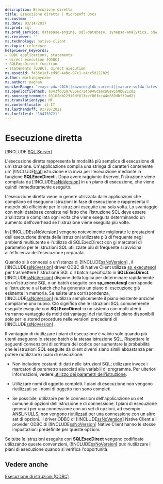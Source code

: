 ```yaml
---
description: Esecuzione diretta
title: Esecuzione diretta | Microsoft Docs
ms.custom: ''
ms.date: 03/14/2017
ms.prod: sql
ms.prod_service: database-engine, sql-database, synapse-analytics, pdw
ms.reviewer: ''
ms.technology: native-client
ms.topic: reference
helpviewer_keywords:
- ODBC applications, statements
- direct execution [ODBC]
- SQLExecDirect function
- statements [ODBC], direct execution
ms.assetid: fa36e1af-ed98-4abc-97c1-c4cc5d227b29
author: markingmyname
ms.author: maghan
monikerRange: '>=aps-pdw-2016||=azuresqldb-current||=azure-sqldw-latest||>=sql-server-2016||>=sql-server-linux-2017||=azuresqldb-mi-current'
ms.openlocfilehash: a043fd35876566c724b946daeca0e95b0b021cd3
ms.sourcegitcommit: 0310fdb22916df013eef86fee44e660dbf39ad21
ms.translationtype: MT
ms.contentlocale: it-IT
ms.lasthandoff: 03/20/2021
ms.locfileid: "104750721"
---
```

# <a name="direct-execution"></a>Esecuzione diretta
[!INCLUDE [SQL Server](../../../includes/applies-to-version/sql-asdb-asdbmi-asa-pdw.md)]

  L'esecuzione diretta rappresenta la modalità più semplice di esecuzione di un'istruzione. Un'applicazione compila una stringa di caratteri contenente un' [!INCLUDE[tsql](../../../includes/tsql-md.md)] istruzione e la invia per l'esecuzione mediante la funzione **SQLExecDirect** . Dopo avere raggiunto il server, l'istruzione viene compilata da [!INCLUDE[ssNoVersion](../../../includes/ssnoversion-md.md)] in un piano di esecuzione, che viene quindi immediatamente eseguito.  
  
 L'esecuzione diretta viene in genere utilizzata dalle applicazioni che compilano ed eseguono istruzioni in fase di esecuzione e rappresenta il metodo più efficiente per le istruzioni eseguite una sola volta. Lo svantaggio con molti database consiste nel fatto che l'istruzione SQL deve essere analizzata e compilata ogni volta che viene eseguita determinando un aumento dell'overhead se l'istruzione viene eseguita più volte.  
  
 In [!INCLUDE[ssNoVersion](../../../includes/ssnoversion-md.md)] vengono notevolmente migliorate le prestazioni dell'esecuzione diretta delle istruzioni utilizzate più di frequente negli ambienti multiutente e l'utilizzo di SQLExecDirect con gi marcatori di parametro per le istruzioni SQL utilizzate più di frequente si avvicina all'efficienza dell'esecuzione preparata.  
  
 Quando si è connessi a un'istanza di [!INCLUDE[ssNoVersion](../../../includes/ssnoversion-md.md)] , il [!INCLUDE[ssNoVersion](../../../includes/ssnoversion-md.md)] driver ODBC di Native Client utilizza [sp_executesql](../../../relational-databases/system-stored-procedures/sp-executesql-transact-sql.md) per trasmettere l'istruzione SQL o il batch specificato in **SQLExecDirect**. [!INCLUDE[ssNoVersion](../../../includes/ssnoversion-md.md)] dispone della logica per determinare rapidamente se un'istruzione SQL o un batch eseguito con **sp_executesql** corrisponde all'istruzione o al batch che ha generato un piano di esecuzione già esistente in memoria. Se esiste una corrispondenza, [!INCLUDE[ssNoVersion](../../../includes/ssnoversion-md.md)] riutilizza semplicemente il piano esistente anziché compilarne uno nuovo. Ciò significa che le istruzioni SQL comunemente eseguite eseguite con **SQLExecDirect** in un sistema con molti utenti trarranno vantaggio da molti dei vantaggi del riutilizzo del piano disponibili solo per le stored procedure nelle versioni precedenti di [!INCLUDE[ssNoVersion](../../../includes/ssnoversion-md.md)] .  
  
 Il vantaggio di riutilizzare i piani di esecuzione è valido solo quando più utenti eseguono lo stesso batch o la stessa istruzione SQL. Rispettare le seguenti convenzioni di scrittura del codice per aumentare la probabilità che le istruzioni SQL eseguite da client diversi siano simili abbastanza per potere riutilizzare i piani di esecuzione:  
  
-   Non includere costanti di dati nelle istruzioni SQL; utilizzare invece i marcatori di parametro associati alle variabili di programma. Per ulteriori informazioni, vedere [utilizzo dei parametri dell'istruzione](../../../relational-databases/native-client-odbc-queries/using-statement-parameters.md).  
  
-   Utilizzare nomi di oggetto completi. I piani di esecuzione non vengono riutilizzati se i nomi di oggetto non sono completi.  
  
-   Se possibile, utilizzare per le connessioni dell'applicazione un set comune di opzioni dell'istruzione e di connessione. I piani di esecuzione generati per una connessione con un set di opzioni, ad esempio ANSI_NULLS, non vengono riutilizzati per una connessione con un altro set di opzioni. Il driver ODBC di [!INCLUDE[ssNoVersion](../../../includes/ssnoversion-md.md)] Native Client e il provider ODBC di [!INCLUDE[ssNoVersion](../../../includes/ssnoversion-md.md)] Native Client hanno le stesse impostazioni predefinite per queste opzioni.  
  
 Se tutte le istruzioni eseguite con **SQLExecDirect** vengono codificate utilizzando queste convenzioni, [!INCLUDE[ssNoVersion](../../../includes/ssnoversion-md.md)] può riutilizzare i piani di esecuzione quando si verifica l'opportunità.  
  
## <a name="see-also"></a>Vedere anche  
 [Esecuzione di istruzioni &#40;ODBC&#41;](../../../relational-databases/native-client-odbc-queries/executing-statements/executing-statements-odbc.md)  
  
  
